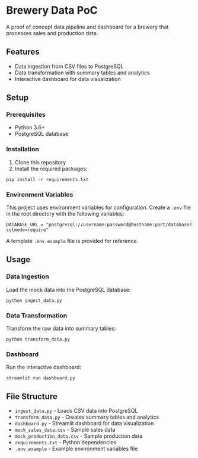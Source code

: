 # Brewery Data PoC

A proof of concept data pipeline and dashboard for a brewery that processes sales and production data.

## Features

- Data ingestion from CSV files to PostgreSQL
- Data transformation with summary tables and analytics
- Interactive dashboard for data visualization

## Setup

### Prerequisites

- Python 3.6+
- PostgreSQL database

### Installation

1. Clone this repository
2. Install the required packages:
```
pip install -r requirements.txt
```

### Environment Variables

This project uses environment variables for configuration. Create a `.env` file in the root directory with the following variables:

```
DATABASE_URL = "postgresql://username:password@hostname:port/database?sslmode=require"
```

A template `.env.example` file is provided for reference.


## Usage

### Data Ingestion

Load the mock data into the PostgreSQL database:

```
python ingest_data.py
```

### Data Transformation

Transform the raw data into summary tables:

```
python transform_data.py
```

### Dashboard

Run the interactive dashboard:

```
streamlit run dashboard.py
```

## File Structure

- `ingest_data.py` - Loads CSV data into PostgreSQL
- `transform_data.py` - Creates summary tables and analytics
- `dashboard.py` - Streamlit dashboard for data visualization
- `mock_sales_data.csv` - Sample sales data
- `mock_production_data.csv` - Sample production data
- `requirements.txt` - Python dependencies
- `.env.example` - Example environment variables file 